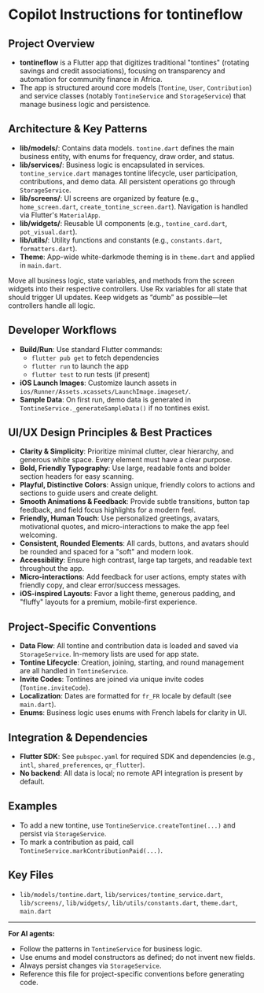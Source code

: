 # Copilot Instructions for tontineflow

## Project Overview
- **tontineflow** is a Flutter app that digitizes traditional "tontines" (rotating savings and credit associations), focusing on transparency and automation for community finance in Africa.
- The app is structured around core models (`Tontine`, `User`, `Contribution`) and service classes (notably `TontineService` and `StorageService`) that manage business logic and persistence.

## Architecture & Key Patterns
- **lib/models/**: Contains data models. `tontine.dart` defines the main business entity, with enums for frequency, draw order, and status.
- **lib/services/**: Business logic is encapsulated in services. `tontine_service.dart` manages tontine lifecycle, user participation, contributions, and demo data. All persistent operations go through `StorageService`.
- **lib/screens/**: UI screens are organized by feature (e.g., `home_screen.dart`, `create_tontine_screen.dart`). Navigation is handled via Flutter's `MaterialApp`.
- **lib/widgets/**: Reusable UI components (e.g., `tontine_card.dart`, `pot_visual.dart`).
- **lib/utils/**: Utility functions and constants (e.g., `constants.dart`, `formatters.dart`).
- **Theme**: App-wide white-darkmode theming is in `theme.dart` and applied in `main.dart`.

Move all business logic, state variables, and methods from the screen widgets into their respective controllers.
Use Rx variables for all state that should trigger UI updates.
Keep widgets as “dumb” as possible—let controllers handle all logic.

## Developer Workflows
- **Build/Run**: Use standard Flutter commands:
  - `flutter pub get` to fetch dependencies
  - `flutter run` to launch the app
  - `flutter test` to run tests (if present)
- **iOS Launch Images**: Customize launch assets in `ios/Runner/Assets.xcassets/LaunchImage.imageset/`.
- **Sample Data**: On first run, demo data is generated in `TontineService._generateSampleData()` if no tontines exist.
 
## UI/UX Design Principles & Best Practices
- **Clarity & Simplicity**: Prioritize minimal clutter, clear hierarchy, and generous white space. Every element must have a clear purpose.
- **Bold, Friendly Typography**: Use large, readable fonts and bolder section headers for easy scanning.
- **Playful, Distinctive Colors**: Assign unique, friendly colors to actions and sections to guide users and create delight.
- **Smooth Animations & Feedback**: Provide subtle transitions, button tap feedback, and field focus highlights for a modern feel.
- **Friendly, Human Touch**: Use personalized greetings, avatars, motivational quotes, and micro-interactions to make the app feel welcoming.
- **Consistent, Rounded Elements**: All cards, buttons, and avatars should be rounded and spaced for a "soft" and modern look.
- **Accessibility**: Ensure high contrast, large tap targets, and readable text throughout the app.
- **Micro-interactions**: Add feedback for user actions, empty states with friendly copy, and clear error/success messages.
- **iOS-inspired Layouts**: Favor a light theme, generous padding, and "fluffy" layouts for a premium, mobile-first experience.

## Project-Specific Conventions
- **Data Flow**: All tontine and contribution data is loaded and saved via `StorageService`. In-memory lists are used for app state.
- **Tontine Lifecycle**: Creation, joining, starting, and round management are all handled in `TontineService`.
- **Invite Codes**: Tontines are joined via unique invite codes (`Tontine.inviteCode`).
- **Localization**: Dates are formatted for `fr_FR` locale by default (see `main.dart`).
- **Enums**: Business logic uses enums with French labels for clarity in UI.

## Integration & Dependencies
- **Flutter SDK**: See `pubspec.yaml` for required SDK and dependencies (e.g., `intl`, `shared_preferences`, `qr_flutter`).
- **No backend**: All data is local; no remote API integration is present by default.

## Examples
- To add a new tontine, use `TontineService.createTontine(...)` and persist via `StorageService`.
- To mark a contribution as paid, call `TontineService.markContributionPaid(...)`.

## Key Files
- `lib/models/tontine.dart`, `lib/services/tontine_service.dart`, `lib/screens/`, `lib/widgets/`, `lib/utils/constants.dart`, `theme.dart`, `main.dart`

---

**For AI agents:**
- Follow the patterns in `TontineService` for business logic.
- Use enums and model constructors as defined; do not invent new fields.
- Always persist changes via `StorageService`.
- Reference this file for project-specific conventions before generating code.
